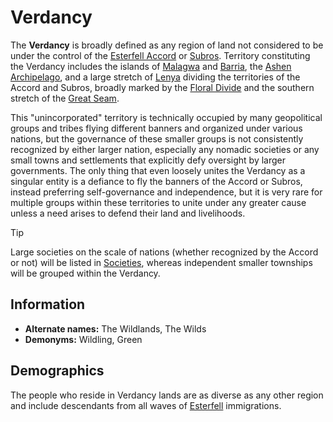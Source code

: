 # Verdancy

The **Verdancy** is broadly defined as any region of land not considered to be under the control of the [Esterfell Accord](../esterfell-accord/esterfell-accord.md) or [Subros](../subros.md). Territory constituting the Verdancy includes the islands of [Malagwa](../../../ch-4-esterfell-gazetteer/malagwa.md) and [Barria](../../../ch-4-esterfell-gazetteer/barria.md), the [Ashen Archipelago](../../../ch-4-esterfell-gazetteer/ashen-archipelago.md), and a large stretch of [Lenya](../../../ch-4-esterfell-gazetteer/lenya/lenya.md) dividing the territories of the Accord and Subros, broadly marked by the [Floral Divide](../../../ch-4-esterfell-gazetteer/lenya/floral-divide.md) and the southern stretch of the [Great Seam](../../../ch-4-esterfell-gazetteer/lenya/great-seam.md).

This "unincorporated" territory is technically occupied by many geopolitical groups and tribes flying different banners and organized under various nations, but the governance of these smaller groups is not consistently recognized by either larger nation, especially any nomadic societies or any small towns and settlements that explicitly defy oversight by larger governments. The only thing that even loosely unites the Verdancy as a singular entity is a defiance to fly the banners of the Accord or Subros, instead preferring self-governance and independence, but it is very rare for multiple groups within these territories to unite under any greater cause unless a need arises to defend their land and livelihoods.

> [!TIP]
> Large societies on the scale of nations (whether recognized by the Accord or not) will be listed in [Societies](../), whereas independent smaller townships will be grouped within the Verdancy.

## Information

- **Alternate names:** The Wildlands, The Wilds
- **Demonyms:** Wildling, Green

## Demographics

The people who reside in Verdancy lands are as diverse as any other region and include descendants from all waves of [Esterfell](../../../ch-4-esterfell-gazetteer/esterfell.md) immigrations.
